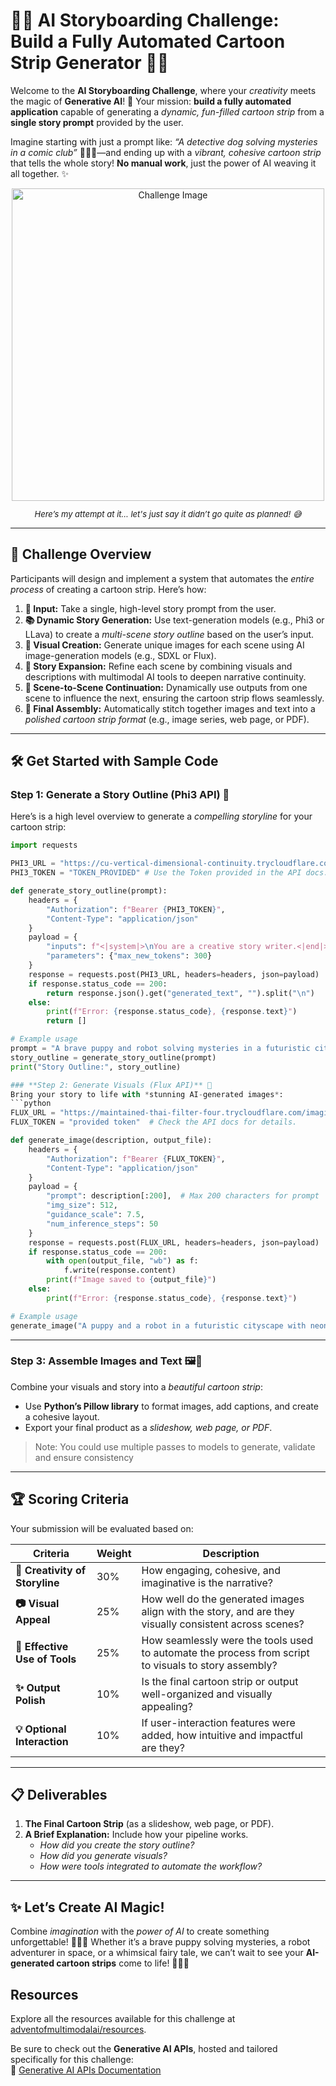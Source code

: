 # 🎨🤖 **AI Storyboarding Challenge: Build a Fully Automated Cartoon Strip Generator** 🤖🎨

Welcome to the **AI Storyboarding Challenge**, where your *creativity* meets the magic of **Generative AI**! 🌟 Your mission: **build a fully automated application** capable of generating a *dynamic, fun-filled cartoon strip* from a **single story prompt** provided by the user. 

Imagine starting with just a prompt like: *“A detective dog solving mysteries in a comic club”* 🕵️‍♂️🐶—and ending up with a *vibrant, cohesive cartoon strip* that tells the whole story! **No manual work**, just the power of AI weaving it all together. ✨


<div align="center">
    <img src="https://github.com/user-attachments/assets/e2e0f375-5f05-4dc8-b407-f4eefcf9a9f1" alt="Challenge Image" width="500">
    <p style="font-style: italic; font-size: small;">Here’s my attempt at it... let's just say it didn’t go quite as planned! 😅<br>
</div>



---

## 🚀 **Challenge Overview**

Participants will design and implement a system that automates the *entire process* of creating a cartoon strip. Here’s how:

1. **📝 Input:** Take a single, high-level story prompt from the user.
2. **📚 Dynamic Story Generation:** Use text-generation models (e.g., Phi3 or LLava) to create a *multi-scene story outline* based on the user’s input.
3. **🎨 Visual Creation:** Generate unique images for each scene using AI image-generation models (e.g., SDXL or Flux).
4. **🌟 Story Expansion:** Refine each scene by combining visuals and descriptions with multimodal AI tools to deepen narrative continuity.
5. **🔗 Scene-to-Scene Continuation:** Dynamically use outputs from one scene to influence the next, ensuring the cartoon strip flows seamlessly.
6. **📜 Final Assembly:** Automatically stitch together images and text into a *polished cartoon strip format* (e.g., image series, web page, or PDF).

---

## 🛠️ **Get Started with Sample Code**

### **Step 1: Generate a Story Outline (Phi3 API)** 📝
Here’s is a high level overview to generate a *compelling storyline* for your cartoon strip:
```python
import requests

PHI3_URL = "https://cu-vertical-dimensional-continuity.trycloudflare.com/phi3/generate"
PHI3_TOKEN = "TOKEN_PROVIDED" # Use the Token provided in the API docs: https://github.com/adventofmultimodalai/resources/blob/main/api.md#phi3-api-guide

def generate_story_outline(prompt):
    headers = {
        "Authorization": f"Bearer {PHI3_TOKEN}",
        "Content-Type": "application/json"
    }
    payload = {
        "inputs": f"<|system|>\nYou are a creative story writer.<|end|>\n<|user|>\n{prompt}<|end|>\n<|assistant|>",
        "parameters": {"max_new_tokens": 300}
    }
    response = requests.post(PHI3_URL, headers=headers, json=payload)
    if response.status_code == 200:
        return response.json().get("generated_text", "").split("\n")
    else:
        print(f"Error: {response.status_code}, {response.text}")
        return []

# Example usage
prompt = "A brave puppy and robot solving mysteries in a futuristic city."
story_outline = generate_story_outline(prompt)
print("Story Outline:", story_outline)

### **Step 2: Generate Visuals (Flux API)** 🎨
Bring your story to life with *stunning AI-generated images*:
```python
FLUX_URL = "https://maintained-thai-filter-four.trycloudflare.com/imagine/generate"
FLUX_TOKEN = "provided token"  # Check the API docs for details.

def generate_image(description, output_file):
    headers = {
        "Authorization": f"Bearer {FLUX_TOKEN}",
        "Content-Type": "application/json"
    }
    payload = {
        "prompt": description[:200],  # Max 200 characters for prompt
        "img_size": 512,
        "guidance_scale": 7.5,
        "num_inference_steps": 50
    }
    response = requests.post(FLUX_URL, headers=headers, json=payload)
    if response.status_code == 200:
        with open(output_file, "wb") as f:
            f.write(response.content)
        print(f"Image saved to {output_file}")
    else:
        print(f"Error: {response.status_code}, {response.text}")

# Example usage
generate_image("A puppy and a robot in a futuristic cityscape with neon lights.", "scene_1.png")
```
---

### **Step 3: Assemble Images and Text** 🖼️📜
Combine your visuals and story into a *beautiful cartoon strip*:
- Use **Python’s Pillow library** to format images, add captions, and create a cohesive layout.
- Export your final product as a *slideshow, web page, or PDF*.

> Note: You could use multiple passes to models to generate, validate and ensure consistency

---

## 🏆 **Scoring Criteria**

Your submission will be evaluated based on:

| **Criteria**                | **Weight** | **Description**                                                                                       |
|-----------------------------|------------|-------------------------------------------------------------------------------------------------------|
| **🎨 Creativity of Storyline** | 30%        | How engaging, cohesive, and imaginative is the narrative?                                            |
| **📷 Visual Appeal**           | 25%        | How well do the generated images align with the story, and are they visually consistent across scenes?|
| **🤖 Effective Use of Tools**  | 25%        | How seamlessly were the tools used to automate the process from script to visuals to story assembly? |
| **✨ Output Polish**           | 10%        | Is the final cartoon strip or output well-organized and visually appealing?                          |
| **💡 Optional Interaction**    | 10%        | If user-interaction features were added, how intuitive and impactful are they?                       |

---

## 📋 **Deliverables**

1. **The Final Cartoon Strip** (as a slideshow, web page, or PDF).  
2. **A Brief Explanation:** Include how your pipeline works.  
   - *How did you create the story outline?*
   - *How did you generate visuals?*
   - *How were tools integrated to automate the workflow?*

---

## ✨ Let’s Create AI Magic!
Combine *imagination* with the *power of AI* to create something unforgettable! 🕵️‍♂️✨ Whether it’s a brave puppy solving mysteries, a robot adventurer in space, or a whimsical fairy tale, we can’t wait to see your **AI-generated cartoon strips** come to life! 🎨🚀🐶

## Resources

Explore all the resources available for this challenge at [adventofmultimodalai/resources](https://github.com/adventofmultimodalai/resources).  

Be sure to check out the **Generative AI APIs**, hosted and tailored specifically for this challenge:  
🔗 [Generative AI APIs Documentation](https://github.com/adventofmultimodalai/resources/blob/main/api.md)
